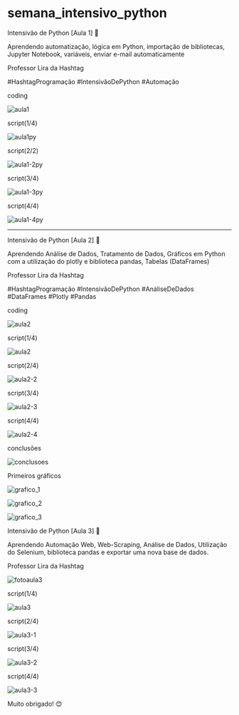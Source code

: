 # semana_intensivo_python


Intensivão de Python [Aula 1] 🚀

Aprendendo automatização, lógica em Python, importação de bibliotecas, Jupyter Notebook, variáveis, enviar e-mail automaticamente

Professor Lira da Hashtag

#HashtagProgramação
#IntensivãoDePython
#Automação

coding

![aula1](https://user-images.githubusercontent.com/92833379/149980304-cb5c92d2-cc18-4763-8303-275fd1f6fdb1.jpeg)


script(1/4)

![aula1py](https://user-images.githubusercontent.com/92833379/149980361-f2855942-fb9b-43cc-85e8-911817fb4d95.png)

script(2/2)

![aula1-2py](https://user-images.githubusercontent.com/92833379/149980397-15f67bba-2780-4745-a035-1ad21faac5ec.png)

script(3/4)

![aula1-3py](https://user-images.githubusercontent.com/92833379/149980446-9b809a80-0659-4a84-a30c-95aeb1289c89.png)

script(4/4)

![aula1-4py](https://user-images.githubusercontent.com/92833379/149980481-abba5469-7e64-4c87-9d51-55ca63d5d3ec.png)




-----------------------------------------------------------------------------


Intensivão de Python [Aula 2] 🚀

Aprendendo Análise de Dados, Tratamento de Dados, Gráficos em Python com a utilização do plotly e biblioteca pandas, Tabelas (DataFrames)

Professor Lira da Hashtag

#HashtagProgramação
#IntensivãoDePython
#AnáliseDeDados
#DataFrames
#Plotly
#Pandas

coding

![aula2](https://user-images.githubusercontent.com/92833379/149980541-d79cf223-e97a-4328-bca5-bf6bae4a0a29.jpeg)


script(1/4)

![aula2](https://user-images.githubusercontent.com/92833379/149980584-e8bcee89-4cc3-4f68-83bf-e1f14a84b2c4.png)

script(2/4)

![aula2-2](https://user-images.githubusercontent.com/92833379/149980607-b4d8b86f-9cb5-415a-8604-a4d6f639d069.png)

script(3/4)

![aula2-3](https://user-images.githubusercontent.com/92833379/149980661-7ff37caa-ffa0-43a7-a541-43d9aca30932.png)

script(4/4)

![aula2-4](https://user-images.githubusercontent.com/92833379/149980685-86a983cd-d3f5-4cf8-9026-d812d7a29c62.png)

conclusões

![conclusoes](https://user-images.githubusercontent.com/92833379/149980710-52aa70d8-fb2f-4c32-b6f4-a24a712896c1.png)


Primeiros gráficos

![grafico_1](https://user-images.githubusercontent.com/92833379/149980775-aaf00a75-71b0-48f0-b6c1-7cad83c40b5e.png)


![grafico_2](https://user-images.githubusercontent.com/92833379/149980795-ceb8b2d9-78a7-4d84-8a23-ae272e395587.png)


![grafico_3](https://user-images.githubusercontent.com/92833379/149980805-af786d3c-1b98-47b8-9df7-b988b478d6e2.png)



Intensivão de Python [Aula 3] 🚀

Aprendendo Automação Web, Web-Scraping, Análise de Dados, Utilização do Selenium, biblioteca pandas e exportar uma nova base de dados.

Professor Lira da Hashtag


![fotoaula3](https://user-images.githubusercontent.com/92833379/150059505-5158db3e-337a-4f71-be1c-385aabf7966e.jpeg)


script(1/4)

![aula3](https://user-images.githubusercontent.com/92833379/150059527-8dd519fa-ab12-446e-bd94-a77482cc9b06.png)


script(2/4)

![aula3-1](https://user-images.githubusercontent.com/92833379/150059545-674ff9fd-c9a8-46d0-b43e-17b411181f0e.png)


script(3/4)

![aula3-2](https://user-images.githubusercontent.com/92833379/150059558-f1464529-e836-4a2d-b69c-bb9d263e2dc6.png)


script(4/4)

![aula3-3](https://user-images.githubusercontent.com/92833379/150059572-aec2a9ca-fa65-4204-87d5-74f71c7748b8.png)


Muito obrigado! 😊



